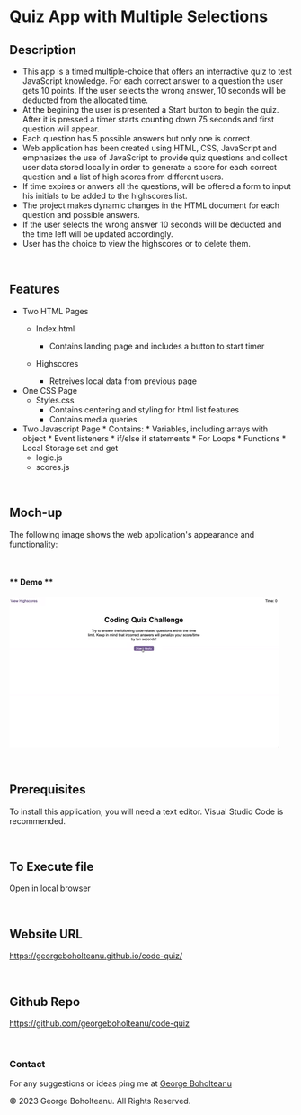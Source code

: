 # Quiz App with Multiple Selections

## Description

* This app is a timed multiple-choice that offers an interractive quiz to test JavaScript knowledge. For each correct answer to a question the user gets 10 points. If the user selects the wrong answer, 10 seconds will be deducted from the allocated time.
* At the begining the user is presented a Start button to begin the quiz. After it is pressed a timer starts counting down 75 seconds and first question will appear.
* Each question has 5 possible answers but only one is correct.
* Web application has been created using HTML, CSS, JavaScript and emphasizes the use of JavaScript to provide quiz questions and collect user data stored locally in order to generate a score for each correct question and a list of high scores from different users.
* If time expires or anwers all the questions, will be offered a form to input his initials to be added to the highscores list.
* The project makes dynamic changes in the HTML document for each question and possible answers.
* If the user selects the wrong answer 10 seconds will be deducted and the time left will be updated accordingly.
* User has the choice to view the highscores or to delete them.

&nbsp;

## Features
* Two HTML Pages
    * Index.html
        - Contains landing page and includes a button to start timer
        
    * Highscores 
      - Retreives local data from previous page
* One CSS Page
    * Styles.css
        - Contains centering and styling for html list features
        - Contains media queries
* Two Javascript Page * Contains: * Variables, including arrays with object * Event listeners * if/else if statements * For Loops * Functions * Local Storage set and get
    * logic.js
    * scores.js 


&nbsp;

## Moch-up

The following image shows the web application's appearance and functionality:

&nbsp;

#### ** Demo **

![Quiz-App-Mochup](./assets/images/08-web-apis-challenge-demo.gif)

&nbsp;

## Prerequisites 

To install this application, you will need a text editor. Visual Studio Code is recommended.

&nbsp;

## To Execute file

Open in local browser

&nbsp;
&nbsp;

## Website URL

https://georgeboholteanu.github.io/code-quiz/

&nbsp;

## Github Repo

https://github.com/georgeboholteanu/code-quiz

&nbsp;
&nbsp;

### Contact

For any suggestions or ideas ping me at [George Boholteanu](mailto:george.boholteanu@gmail.com)

© 2023 George Boholteanu. All Rights Reserved.